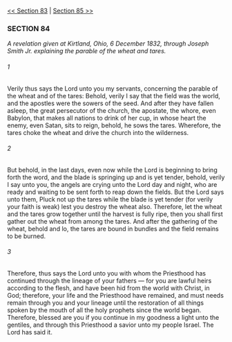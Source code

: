 [<< Section 83](Section%2083)  |  [Section 85 >>](Section%2085)

### SECTION 84

*A revelation given at Kirtland, Ohio, 6 December 1832, through Joseph Smith Jr. explaining the parable of the wheat and tares.*

###### 1
Verily thus says the Lord unto you my servants, concerning the parable of the wheat and of the tares: Behold, verily I say that the field was the world, and the apostles were the sowers of the seed. And after they have fallen asleep, the great persecutor of the church, the apostate, the whore, even Babylon, that makes all nations to drink of her cup, in whose heart the enemy, even Satan, sits to reign, behold, he sows the tares. Wherefore, the tares choke the wheat and drive the church into the wilderness.

###### 2
But behold, in the last days, even now while the Lord is beginning to bring forth the word, and the blade is springing up and is yet tender, behold, verily I say unto you, the angels are crying unto the Lord day and night, who are ready and waiting to be sent forth to reap down the fields. But the Lord says unto them, Pluck not up the tares while the blade is yet tender (for verily your faith is weak) lest you destroy the wheat also. Therefore, let the wheat and the tares grow together until the harvest is fully ripe, then you shall first gather out the wheat from among the tares. And after the gathering of the wheat, behold and lo, the tares are bound in bundles and the field remains to be burned.

###### 3
Therefore, thus says the Lord unto you with whom the Priesthood has continued through the lineage of your fathers — for you are lawful heirs according to the flesh, and have been hid from the world with Christ, in God; therefore, your life and the Priesthood have remained, and must needs remain through you and your lineage until the restoration of all things spoken by the mouth of all the holy prophets since the world began. Therefore, blessed are you if you continue in my goodness a light unto the gentiles, and through this Priesthood a savior unto my people Israel. The Lord has said it.